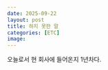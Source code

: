```yaml
---
date: 2025-09-22
layout: post
title: 하지 못한 말
categories: [ETC]
image: 
---
```


오늘로서 현 회사에 들어온지 1년차다.



